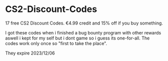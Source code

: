 # CS2-Discount-Codes
17 free CS2 Discount Codes. €4.99 credit and 15% off if you buy something.

I got these codes when i finished a bug bounty program with other rewards aswell i kept for my self but i dont game so i guess its one-for-all. 
The codes work only once so "first to take the place". 

They expire 2023/12/06
